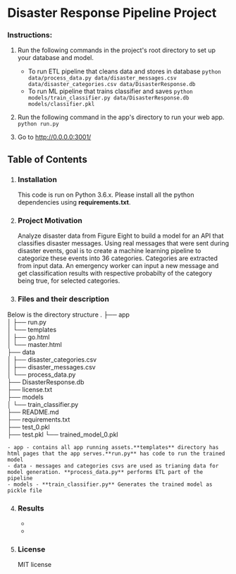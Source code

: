 # Disaster Response Pipeline Project

### Instructions:
1. Run the following commands in the project's root directory to set up your database and model.

    - To run ETL pipeline that cleans data and stores in database
        `python data/process_data.py data/disaster_messages.csv data/disaster_categories.csv data/DisasterResponse.db`
    - To run ML pipeline that trains classifier and saves
        `python models/train_classifier.py data/DisasterResponse.db models/classifier.pkl`

2. Run the following command in the app's directory to run your web app.
    `python run.py`

3. Go to http://0.0.0.0:3001/


## Table of Contents
1. ### Installation
    This code is run on Python 3.6.x. Please install all the python dependencies using **requirements.txt**.
2. ### Project Motivation
	 Analyze disaster data from Figure Eight to build a model for an API that classifies disaster messages. Using real messages that were sent during disaster events, goal is to create a machine learning pipeline to categorize these events into 36 categories. Categories are extracted from input data. An emergency worker can input a new message and get classification results with respective probabilty of the category being true, for selected categories.
    
3. ### Files and their description
Below is the directory structure
.
├── app</br>
│   ├── run.py</br>
│   └── templates</br>
│       ├── go.html</br>
│       └── master.html</br>
├── data</br>
│   ├── disaster_categories.csv</br>
│   ├── disaster_messages.csv</br>
│   └── process_data.py</br>
├── DisasterResponse.db</br>
├── license.txt</br>
├── models</br>
│   └── train_classifier.py</br>
├── README.md</br>
├── requirements.txt</br>
├── test_0.pkl</br>
├── test.pkl
└── trained_model_0.pkl
    
    - app - contains all app running assets.**templates** directory has html pages that the app serves.**run.py** has code to run the trained model
    - data - messages and categories csvs are used as trianing data for model generation. **process_data.py** performs ETL part of the pipeline
    - models - **train_classifier.py** Generates the trained model as pickle file
    
    
4. ### Results
   - 
   -
   

5. ### License
    MIT license 
   
